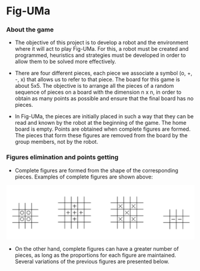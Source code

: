 # Fig-UMa

### About the game

- The objective of this project is to develop a robot and the environment where it will act to play Fig-UMa. For this, a robot must be created and programmed, heuristics and strategies must be developed in order to allow them to be solved more effectively.

- There are four different pieces, each piece we associate a symbol (o, +, -, x) that allows us to refer to that piece. The board for this game is about 5x5. The objective is to arrange all the pieces of a random sequence of pieces on a board with the dimension n x n, in order to obtain as many points as possible and ensure that the final board has no pieces.

- In Fig-UMa, the pieces are initially placed in such a way that they can be read and known by the robot at the beginning of the game. The home board is empty. Points are obtained when complete figures are formed. The pieces that form these figures are removed from the board by the group members, not by the robot.

### Figures elimination and points getting

- Complete figures are formed from the shape of the corresponding pieces. Examples of complete figures are shown above:

![Project](./assets/figOne.PNG)

- On the other hand, complete figures can have a greater number of pieces, as long as the proportions for each figure are maintained. Several variations of the previous figures are presented below.



